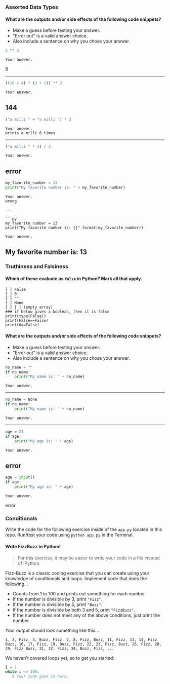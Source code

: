 ### Assorted Data Types

#### What are the outputs and/or side effects of the following code snippets?

- Make a guess before testing your answer.
- "Error out" is a valid answer choice.
- Also include a sentence on why you chose your answer.

```py
2 ** 3
```

```text
Your answer.
```
8

---

```py
((16 / 4) * (2 + 1)) ** 2
```

```text
Your answer.
```
144
---

```py
("a milli " + "a milli ") * 3
```

```text
Your answer.
prints a milli 6 times
```

---

```py
("a milli " * 4) / 2
```

```text
Your answer.

```
error
---

```py
my_favorite_number = 13
print("My favorite number is: " + my_favorite_number)
```

```text
Your answer.
wrong

---

```py
my_favorite_number = 13
print("My favorite number is: {}".format(my_favorite_number))
```

```text
Your answer.
```
My favorite number is: 13
---

### Truthiness and Falsiness

#### Which of these evaluate as `false` in Python? Mark all that apply.

```text
[ ] False
[ ] 0
[ ] ""
[ ] None
[ ] [ ] (empty array)
### if below gives a boolean, then it is false
print(type(False)) 
print(False==False)
print(0==False)
```

#### What are the outputs and/or side effects of the following code snippets?

- Make a guess before testing your answer.
- "Error out" is a valid answer choice.
- Also include a sentence on why you chose your answer.

```py
no_name = ""
if no_name:
    print("My name is: " + no_name)
```

```text
Your answer.
```

---

```py
no_name = None
if no_name:
    print("My name is: " + no_name)
```

```text
Your answer.
```

---

```py
age = 21
if age:
    print("My age is: " + age)
```

```text
Your answer.
```
error
---

```py
age = input()
if age:
    print("My age is: " + age)
```

```text
Your answer.
```
error
### Conditionals

Write the code for the following exercise inside of the `app.py` located in this repo. Run/test your code using `python app.py` in the Terminal.

#### Write FizzBuzz in Python!

> For this exercise, it may be easier to write your code in a file instead of iPython.

Fizz-Buzz is a classic coding exercise that you can create using your knowledge of conditionals and loops. Implement code that does the following...

- Counts from 1 to 100 and prints out something for each number.
- If the number is divisible by 3, print `"Fizz"`.
- If the number is divisible by 5, print `"Buzz"`.
- If the number is divisible by both 3 and 5, print `"FizzBuzz"`.
- If the number does not meet any of the above conditions, just print the number.

Your output should look something like this...

```
1, 2, Fizz, 4, Buzz, Fizz, 7, 8, Fizz, Buzz, 11, Fizz, 13, 14, Fizz Buzz, 16, 17, Fizz, 19, Buzz, Fizz, 22, 23, Fizz, Buzz, 26, Fizz, 28, 29, Fizz Buzz, 31, 32, Fizz, 34, Buzz, Fizz, ...
```

We haven't covered loops yet, so to get you started:

```py
i = 1
while i <= 100:
   # Your code goes in here.
```
